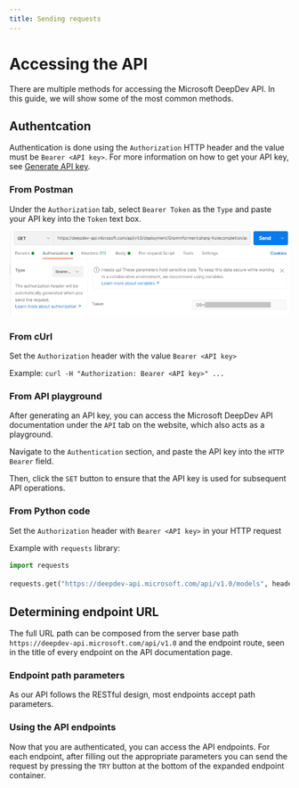 ```yaml
---
title: Sending requests
---
```


# Accessing the API

There are multiple methods for accessing the Microsoft DeepDev API. In this guide, we will show some of the most common methods.

## Authentcation

Authentication is done using the `Authorization` HTTP header and the value must be `Bearer <API key>`. For more information on how to get your API key, see [Generate API key](/docs/Basics/generate-api-key).

### From Postman

Under the `Authorization` tab, select `Bearer Token` as the `Type` and paste your API key into the `Token` text box.

![](./postman_auth.png)

### From cUrl

Set the `Authorization` header with the value `Bearer <API key>`

Example: `curl -H "Authorization: Bearer <API key>" ...`

### From API playground

After generating an API key, you can access the Microsoft DeepDev API documentation under the `API` tab on the website, which also acts as a playground.

Navigate to the `Authentication` section, and paste the API key into the `HTTP Bearer` field.

Then, click the `SET` button to ensure that the API key is used for subsequent API operations.

### From Python code

Set the `Authorization` header with `Bearer <API key>` in your HTTP request

Example with `requests` library:

```python
import requests

requests.get("https://deepdev-api.microsoft.com/api/v1.0/models", headers={"Authorization": "Bearer <API key>"})
```

## Determining endpoint URL

The full URL path can be composed from the server base path `https://deepdev-api.microsoft.com/api/v1.0` and the endpoint route, seen in the title of every endpoint on the API documentation page.

### Endpoint path parameters

As our API follows the RESTful design, most endpoints accept path parameters.

### Using the API endpoints

Now that you are authenticated, you can access the API endpoints. For each endpoint, after filling out the appropriate parameters you can send the request by pressing the `TRY` button at the bottom of the expanded endpoint container.
